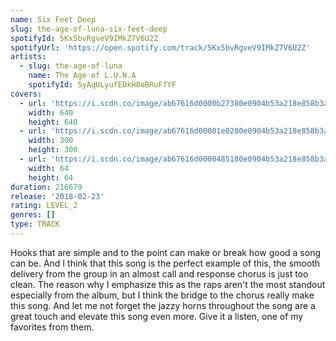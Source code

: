```yaml
---
name: Six Feet Deep
slug: the-age-of-luna-six-feet-deep
spotifyId: 5Kx5bvRgveV9IMkZ7V6U2Z
spotifyUrl: 'https://open.spotify.com/track/5Kx5bvRgveV9IMkZ7V6U2Z'
artists:
  - slug: the-age-of-luna
    name: The Age of L.U.N.A
    spotifyId: 5yAqULyufEDkH8oBRuFfYF
covers:
  - url: 'https://i.scdn.co/image/ab67616d0000b27380e0904b53a218e858b3ac7d'
    width: 640
    height: 640
  - url: 'https://i.scdn.co/image/ab67616d00001e0280e0904b53a218e858b3ac7d'
    width: 300
    height: 300
  - url: 'https://i.scdn.co/image/ab67616d0000485180e0904b53a218e858b3ac7d'
    width: 64
    height: 64
duration: 216679
release: '2018-02-23'
rating: LEVEL_2
genres: []
type: TRACK
---
```

Hooks that are simple and to the point can make or break how good a song can be. And I think
that this song is the perfect example of this, the smooth delivery from the group in an
almost call and response chorus is just too clean. The reason why I emphasize this as the
raps aren't the most standout especially from the album, but I think the bridge to the
chorus really make this song. And let me not forget the jazzy horns throughout the song are
a great touch and elevate this song even more. Give it a listen, one of my favorites from them.

